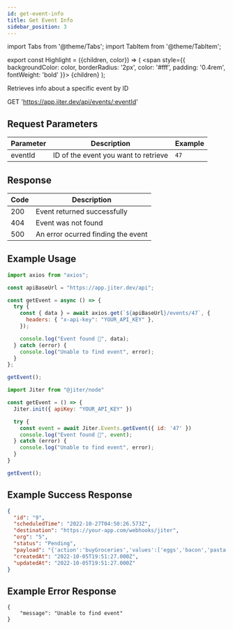 ```yaml
---
id: get-event-info
title: Get Event Info
sidebar_position: 3
---
```


import Tabs from '@theme/Tabs';
import TabItem from '@theme/TabItem';

export const Highlight = ({children, color}) => (
<span
style={{
      backgroundColor: color,
      borderRadius: '2px',
      color: '#fff',
      padding: '0.4rem',
      fontWeight: 'bold'
    }}>
{children}
</span>
);

Retrieves info about a specific event by ID

<Highlight color="#0091ea">GET</Highlight> 'https://app.jiter.dev/api/events/:eventId'

## Request Parameters

| Parameter | Description                          | Example |
| --------- | ------------------------------------ | ------- |
| eventId   | ID of the event you want to retrieve | `47`    |

## Response

| Code | Description                        |
| ---- | ---------------------------------- |
| 200  | Event returned successfully        |
| 404  | Event was not found                |
| 500  | An error ocurred finding the event |

## Example Usage

<Tabs>
<TabItem value="ts" label="TypeScript" default>

```jsx title="index.ts"
import axios from "axios";

const apiBaseUrl = "https://app.jiter.dev/api";

const getEvent = async () => {
  try {
    const { data } = await axios.get(`${apiBaseUrl}/events/47`, {
      headers: { "x-api-key": "YOUR_API_KEY" },
    });

    console.log("Event found 🎉", data);
  } catch (error) {
    console.log("Unable to find event", error);
  }
};

getEvent();
```

</TabItem>
  <TabItem value="js" label="Javascript" >

```jsx title="index.js"
import Jiter from "@jiter/node"

const getEvent = () => {
  Jiter.init({ apiKey: "YOUR_API_KEY" })

  try {
    const event = await Jiter.Events.getEvent({ id: '47' })
    console.log("Event found 🎉", event);
  } catch (error) {
    console.log("Unable to find event", error);
  }
}

getEvent();
```

  </TabItem>

</Tabs>

## Example Success Response

```json
{
  "id": "9",
  "scheduledTime": "2022-10-27T04:50:26.573Z",
  "destination": "https://your-app.com/webhooks/jiter",
  "org": "5",
  "status": "Pending",
  "payload": "{'action':'buyGroceries','values':['eggs','bacon','pasta','bread']}",
  "createdAt": "2022-10-05T19:51:27.000Z",
  "updatedAt": "2022-10-05T19:51:27.000Z"
}
```

## Example Error Response

```
{
	"message": "Unable to find event"
}
```
